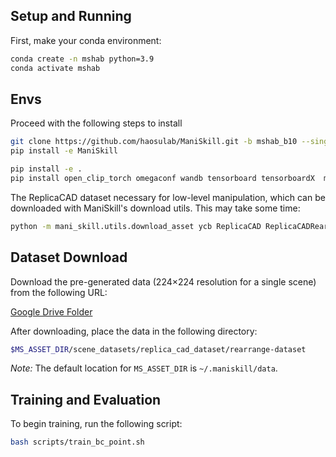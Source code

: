 
## Setup and Running
First, make your conda environment:

```bash
conda create -n mshab python=3.9
conda activate mshab
```

## Envs
Proceed with the following steps to install

```bash
git clone https://github.com/haosulab/ManiSkill.git -b mshab_b10 --single-branch
pip install -e ManiSkill
```

```bash
pip install -e .
pip install open_clip_torch omegaconf wandb tensorboard tensorboardX  msgpack torchvision
```

The ReplicaCAD dataset necessary for low-level manipulation, which can be downloaded with ManiSkill's download utils. This may take some time:
```bash
python -m mani_skill.utils.download_asset ycb ReplicaCAD ReplicaCADRearrange
```

## Dataset Download

Download the pre-generated data (224×224 resolution for a single scene) from the following URL:

[Google Drive Folder](https://drive.google.com/drive/folders/1euvIuJBM_MZMEQq1eZFMPk8Kip7q9piV?usp=drive_link)

After downloading, place the data in the following directory:

```bash
$MS_ASSET_DIR/scene_datasets/replica_cad_dataset/rearrange-dataset
```

*Note:* The default location for `MS_ASSET_DIR` is `~/.maniskill/data`.

## Training and Evaluation

To begin training, run the following script:

```bash
bash scripts/train_bc_point.sh
```


